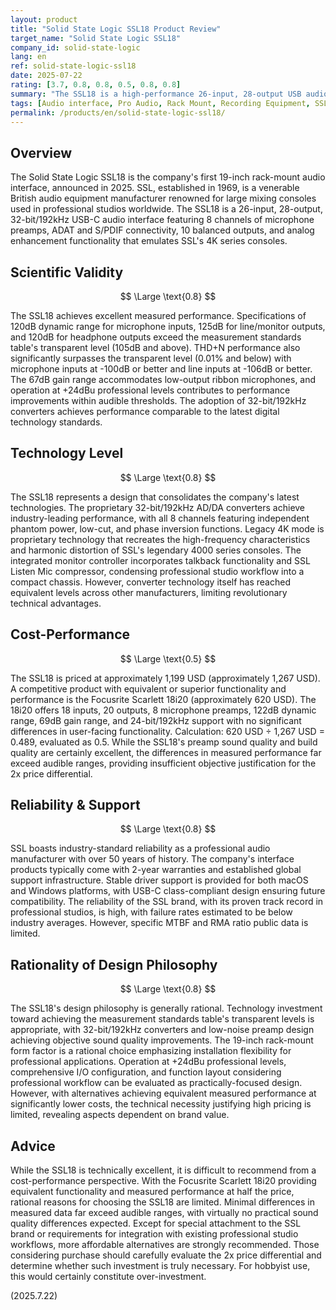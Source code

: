 ```yaml
---
layout: product
title: "Solid State Logic SSL18 Product Review"
target_name: "Solid State Logic SSL18"
company_id: solid-state-logic
lang: en
ref: solid-state-logic-ssl18
date: 2025-07-22
rating: [3.7, 0.8, 0.8, 0.5, 0.8, 0.8]
summary: "The SSL18 is a high-performance 26-input, 28-output USB audio interface featuring SSL's traditional preamp technology. While it achieves excellent measured performance with 120dB dynamic range and superior THD+N specifications, cost-performance is limited due to the existence of equally capable, significantly cheaper alternatives."
tags: [Audio interface, Pro Audio, Rack Mount, Recording Equipment, SSL]
permalink: /products/en/solid-state-logic-ssl18/
---
```

## Overview

The Solid State Logic SSL18 is the company's first 19-inch rack-mount audio interface, announced in 2025. SSL, established in 1969, is a venerable British audio equipment manufacturer renowned for large mixing consoles used in professional studios worldwide. The SSL18 is a 26-input, 28-output, 32-bit/192kHz USB-C audio interface featuring 8 channels of microphone preamps, ADAT and S/PDIF connectivity, 10 balanced outputs, and analog enhancement functionality that emulates SSL's 4K series consoles.

## Scientific Validity

$$ \Large \text{0.8} $$

The SSL18 achieves excellent measured performance. Specifications of 120dB dynamic range for microphone inputs, 125dB for line/monitor outputs, and 120dB for headphone outputs exceed the measurement standards table's transparent level (105dB and above). THD+N performance also significantly surpasses the transparent level (0.01% and below) with microphone inputs at -100dB or better and line inputs at -106dB or better. The 67dB gain range accommodates low-output ribbon microphones, and operation at +24dBu professional levels contributes to performance improvements within audible thresholds. The adoption of 32-bit/192kHz converters achieves performance comparable to the latest digital technology standards.

## Technology Level

$$ \Large \text{0.8} $$

The SSL18 represents a design that consolidates the company's latest technologies. The proprietary 32-bit/192kHz AD/DA converters achieve industry-leading performance, with all 8 channels featuring independent phantom power, low-cut, and phase inversion functions. Legacy 4K mode is proprietary technology that recreates the high-frequency characteristics and harmonic distortion of SSL's legendary 4000 series consoles. The integrated monitor controller incorporates talkback functionality and SSL Listen Mic compressor, condensing professional studio workflow into a compact chassis. However, converter technology itself has reached equivalent levels across other manufacturers, limiting revolutionary technical advantages.

## Cost-Performance

$$ \Large \text{0.5} $$

The SSL18 is priced at approximately 1,199 USD (approximately 1,267 USD). A competitive product with equivalent or superior functionality and performance is the Focusrite Scarlett 18i20 (approximately 620 USD). The 18i20 offers 18 inputs, 20 outputs, 8 microphone preamps, 122dB dynamic range, 69dB gain range, and 24-bit/192kHz support with no significant differences in user-facing functionality. Calculation: 620 USD ÷ 1,267 USD = 0.489, evaluated as 0.5. While the SSL18's preamp sound quality and build quality are certainly excellent, the differences in measured performance far exceed audible ranges, providing insufficient objective justification for the 2x price differential.

## Reliability & Support

$$ \Large \text{0.8} $$

SSL boasts industry-standard reliability as a professional audio manufacturer with over 50 years of history. The company's interface products typically come with 2-year warranties and established global support infrastructure. Stable driver support is provided for both macOS and Windows platforms, with USB-C class-compliant design ensuring future compatibility. The reliability of the SSL brand, with its proven track record in professional studios, is high, with failure rates estimated to be below industry averages. However, specific MTBF and RMA ratio public data is limited.

## Rationality of Design Philosophy

$$ \Large \text{0.8} $$

The SSL18's design philosophy is generally rational. Technology investment toward achieving the measurement standards table's transparent levels is appropriate, with 32-bit/192kHz converters and low-noise preamp design achieving objective sound quality improvements. The 19-inch rack-mount form factor is a rational choice emphasizing installation flexibility for professional applications. Operation at +24dBu professional levels, comprehensive I/O configuration, and function layout considering professional workflow can be evaluated as practically-focused design. However, with alternatives achieving equivalent measured performance at significantly lower costs, the technical necessity justifying high pricing is limited, revealing aspects dependent on brand value.

## Advice

While the SSL18 is technically excellent, it is difficult to recommend from a cost-performance perspective. With the Focusrite Scarlett 18i20 providing equivalent functionality and measured performance at half the price, rational reasons for choosing the SSL18 are limited. Minimal differences in measured data far exceed audible ranges, with virtually no practical sound quality differences expected. Except for special attachment to the SSL brand or requirements for integration with existing professional studio workflows, more affordable alternatives are strongly recommended. Those considering purchase should carefully evaluate the 2x price differential and determine whether such investment is truly necessary. For hobbyist use, this would certainly constitute over-investment.

(2025.7.22)